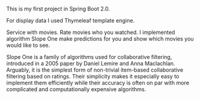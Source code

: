 This is my first project in Spring Boot 2.0. 

For display data I used Thymeleaf template engine. 


Service with movies.
Rate movies who you watched.
I implemented algorithm Slope One make predictions for you and show which movies you would like to see.

Slope One is a family of algorithms used for collaborative filtering, introduced in a 2005 paper by Daniel Lemire and Anna Maclachlan.
Arguably, it is the simplest form of non-trivial item-based collaborative filtering based on ratings.
Their simplicity makes it especially easy to implement them efficiently while their accuracy is often on par with more complicated and computationally expensive algorithms.

